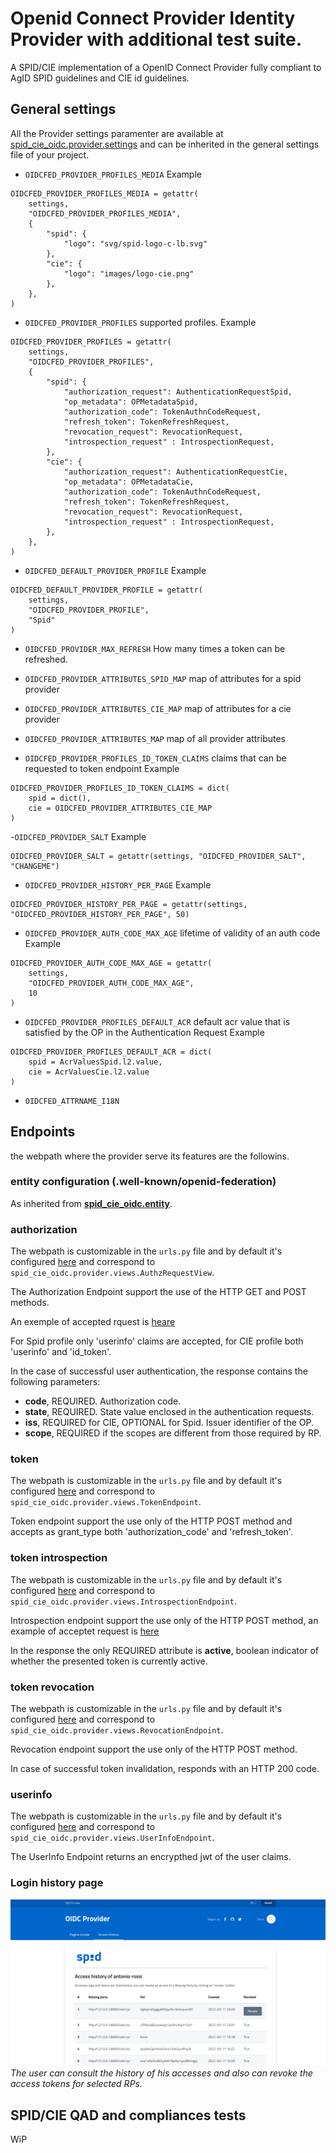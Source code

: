 # __Openid Connect Provider__ Identity Provider with additional test suite.

A SPID/CIE implementation of a OpenID Connect Provider fully compliant to
AgID SPID guidelines and CIE id guidelines.

## General settings

All the Provider settings paramenter are available at
[spid_cie_oidc.provider.settings](spie_cie_oidc/provider/settings.py) and
can be inherited in the general settings file of your project.

- `OIDCFED_PROVIDER_PROFILES_MEDIA` 
Example
````
OIDCFED_PROVIDER_PROFILES_MEDIA = getattr(
    settings,
    "OIDCFED_PROVIDER_PROFILES_MEDIA",
    {
        "spid": {
            "logo": "svg/spid-logo-c-lb.svg"
        },
        "cie": {
            "logo": "images/logo-cie.png"
        },
    },
)
````

- `OIDCFED_PROVIDER_PROFILES` supported profiles.
Example
````
OIDCFED_PROVIDER_PROFILES = getattr(
    settings,
    "OIDCFED_PROVIDER_PROFILES",
    {
        "spid": {
            "authorization_request": AuthenticationRequestSpid,
            "op_metadata": OPMetadataSpid,
            "authorization_code": TokenAuthnCodeRequest,
            "refresh_token": TokenRefreshRequest,
            "revocation_request": RevocationRequest,
            "introspection_request" : IntrospectionRequest,
        },
        "cie": {
            "authorization_request": AuthenticationRequestCie,
            "op_metadata": OPMetadataCie,
            "authorization_code": TokenAuthnCodeRequest,
            "refresh_token": TokenRefreshRequest,
            "revocation_request": RevocationRequest,
            "introspection_request" : IntrospectionRequest,
        },
    },
)
````
- `OIDCFED_DEFAULT_PROVIDER_PROFILE`
Example
````
OIDCFED_DEFAULT_PROVIDER_PROFILE = getattr(
    settings,
    "OIDCFED_PROVIDER_PROFILE",
    "Spid"
)
````

- `OIDCFED_PROVIDER_MAX_REFRESH` How many times a token can be refreshed.

- `OIDCFED_PROVIDER_ATTRIBUTES_SPID_MAP` map of attributes for a spid provider
- `OIDCFED_PROVIDER_ATTRIBUTES_CIE_MAP` map of attributes for a cie provider
- `OIDCFED_PROVIDER_ATTRIBUTES_MAP` map of all provider attributes

- `OIDCFED_PROVIDER_PROFILES_ID_TOKEN_CLAIMS` claims that can be requested to token endpoint
Example
````
OIDCFED_PROVIDER_PROFILES_ID_TOKEN_CLAIMS = dict(
    spid = dict(),
    cie = OIDCFED_PROVIDER_ATTRIBUTES_CIE_MAP
)
````

-`OIDCFED_PROVIDER_SALT`
Example
````
OIDCFED_PROVIDER_SALT = getattr(settings, "OIDCFED_PROVIDER_SALT", "CHANGEME")
````

- `OIDCFED_PROVIDER_HISTORY_PER_PAGE`
Example
````
OIDCFED_PROVIDER_HISTORY_PER_PAGE = getattr(settings, "OIDCFED_PROVIDER_HISTORY_PER_PAGE", 50)
````

- `OIDCFED_PROVIDER_AUTH_CODE_MAX_AGE` lifetime of validity of an auth code
Example
````
OIDCFED_PROVIDER_AUTH_CODE_MAX_AGE = getattr(
    settings,
    "OIDCFED_PROVIDER_AUTH_CODE_MAX_AGE",
    10
)
````

- `OIDCFED_PROVIDER_PROFILES_DEFAULT_ACR` default acr value that is satisfied by the OP in the Authentication Request
Example
````
OIDCFED_PROVIDER_PROFILES_DEFAULT_ACR = dict(
    spid = AcrValuesSpid.l2.value,
    cie = AcrValuesCie.l2.value
)
````

- `OIDCFED_ATTRNAME_I18N`

## Endpoints

the webpath where the provider serve its features are the followins.

### entity configuration (.well-known/openid-federation)

As inherited from [__spid_cie_oidc.entity__](docs/tecnhical_specifications/ENTITY.md).

### authorization

The webpath is customizable in the `urls.py` file and by default it's
configured [here](https://github.com/italia/spid-cie-oidc-django/blob/dev/spid_cie_oidc/provider/urls.py#L16) 
and correspond to `spid_cie_oidc.provider.views.AuthzRequestView`.

The Authorization Endpoint support the use of the HTTP GET and POST methods.

An exemple of accepted rquest is [heare](https://github.com/italia/spid-cie-oidc-django/blob/dev/spid_cie_oidc/onboarding/tests/authn_request_settings.py#L30)

For Spid profile only 'userinfo' claims are accepted, for CIE profile both 'userinfo' and 'id_token'.

In the case of successful user authentication, the response contains the following parameters:

- __code__, REQUIRED. Authorization code.
- __state__, REQUIRED. State value enclosed in the authentication requests.
- __iss__, REQUIRED for CIE, OPTIONAL for Spid. Issuer identifier of the OP.
- __scope__, REQUIRED if the scopes are different from those required by RP.

### token

The webpath is customizable in the `urls.py` file and by default it's
configured [here](https://github.com/italia/spid-cie-oidc-django/blob/dev/spid_cie_oidc/provider/urls.py#L27) 
and correspond to `spid_cie_oidc.provider.views.TokenEndpoint`.

Token endpoint support the use only of the HTTP POST method and accepts as grant_type both 'authorization_code' and 'refresh_token'.

### token introspection

The webpath is customizable in the `urls.py` file and by default it's
configured [here](https://github.com/italia/spid-cie-oidc-django/blob/dev/spid_cie_oidc/provider/urls.py#L42) 
and correspond to `spid_cie_oidc.provider.views.IntrospectionEndpoint`.

Introspection endpoint support the use only of the HTTP POST method, an example of acceptet request is [here](https://github.com/italia/spid-cie-oidc-django/blob/dev/spid_cie_oidc/onboarding/tests/introspection_request_settings.py#L3)

In the response the only REQUIRED attribute is __active__, boolean indicator of whether the presented token is currently active.

### token revocation

The webpath is customizable in the `urls.py` file and by default it's
configured [here](https://github.com/italia/spid-cie-oidc-django/blob/dev/spid_cie_oidc/provider/urls.py#L37) 
and correspond to `spid_cie_oidc.provider.views.RevocationEndpoint`.

Revocation endpoint support the use only of the HTTP POST method.

In case of successful token invalidation, responds with an HTTP 200 code.

### userinfo

The webpath is customizable in the `urls.py` file and by default it's
configured [here](https://github.com/italia/spid-cie-oidc-django/blob/dev/spid_cie_oidc/provider/urls.py#L32) 
and correspond to `spid_cie_oidc.provider.views.UserInfoEndpoint`.

The UserInfo Endpoint returns an encrypthed jwt of the user claims.

### Login history page

![OIDC Provider login history](docs/images/provider_login_history.png)
_The user can consult the history of his accesses and also can revoke the access tokens for selected RPs._

## SPID/CIE QAD and compliances tests

WiP
